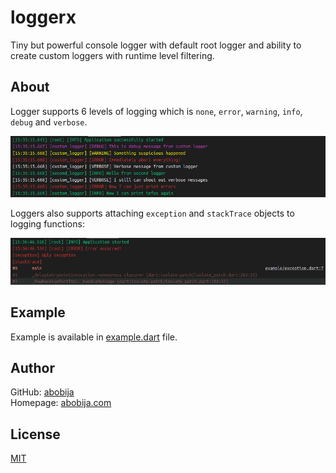 # loggerx

Tiny but powerful console logger with default root logger and ability to create custom loggers with runtime level filtering.

## About

Logger supports 6 levels of logging which is `none`, `error`, `warning`, `info`, `debug` and `verbose`.

![example image](docs/imgs/example.png)

Loggers also supports attaching `exception` and `stackTrace` objects to logging functions:

![exception image](docs/imgs/exception.png)

## Example

Example is available in [example.dart](example/example.dart) file.

## Author

GitHub: [abobija](https://github.com/abobija)<br>
Homepage: [abobija.com](https://abobija.com)

## License

[MIT](LICENSE)